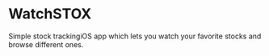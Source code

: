 # WatchSTOX
Simple stock trackingiOS app which lets you watch your favorite stocks and browse different ones.
